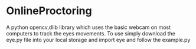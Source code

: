 # OnlineProctoring

A python opencv,dlib library which uses the basic webcam on most computers to track the eyes movements. To use simply download the eye.py file into your local storage and import eye and follow the example.py


